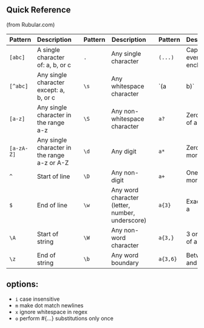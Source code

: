 ## Quick Reference

(from Rubular.com)

| Pattern    | Description                                  |   | Pattern  | Description              |   | Pattern | Description    |
| ---------- | -----------                                  | - | -------- | -----------              | - | ------- | -----------    |
| `[abc]`    | A single character of: a, b, or c            |   | `.`  | Any single character         |   | `(...)` | Capture everything enclosed |
| `[^abc]`   | Any single character except: a, b, or c      |   | `\s` | Any whitespace character     |   | `(a|b)` | a or b |
| `[a-z]`    | Any single character in the range a-z        |   | `\S` | Any non-whitespace character |   | `a?`    | Zero or one of a |
| `[a-zA-Z]` | Any single character in the range a-z or A-Z |   | `\d` | Any digit                    |   | `a*`    | Zero or more of a |
| `^`        | Start of line                                |   | `\D` | Any non-digit                |   | `a+`    | One or more of a |
| `$`        | End of line                                  |   | `\w` | Any word character (letter, number, underscore) |   | `a{3}`  | Exactly 3 of a |
| `\A`       | Start of string                              |   | `\W` | Any non-word character       |   | `a{3,}` | 3 or more of a |
| `\z`       | End of string                                |   | `\b` | Any word boundary            |   | `a{3,6}`| Between 3 and 6 of a |


## options:
- `i` case insensitive
- `m` make dot match newlines
- `x` ignore whitespace in regex
- `o` perform #{...} substitutions only once
